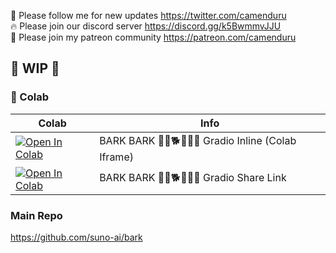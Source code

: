 🐣 Please follow me for new updates https://twitter.com/camenduru <br />
🔥 Please join our discord server https://discord.gg/k5BwmmvJJU <br />
🥳 Please join my patreon community https://patreon.com/camenduru <br />

## 🚦 WIP 🚦

### 🦒 Colab

| Colab | Info
| --- | --- |
[![Open In Colab](https://colab.research.google.com/assets/colab-badge.svg)](https://colab.research.google.com/github/camenduru/bark-colab/blob/main/bark_colab.ipynb) | BARK BARK 🐺🐶🐕🐩🐕‍🦺 Gradio Inline (Colab Iframe)
[![Open In Colab](https://colab.research.google.com/assets/colab-badge.svg)](https://colab.research.google.com/github/camenduru/bark-colab/blob/main/bark_colab_share.ipynb) | BARK BARK 🐺🐶🐕🐩🐕‍🦺 Gradio Share Link

### Main Repo
https://github.com/suno-ai/bark
